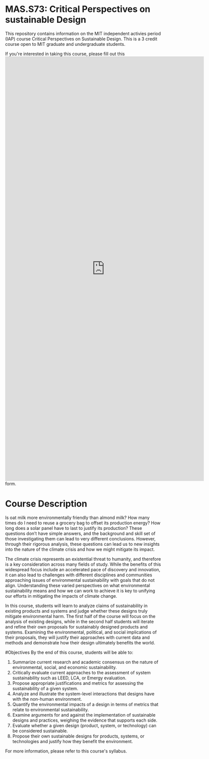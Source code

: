 # MAS.S73: Critical Perspectives on sustainable Design
This repository contains information on the MIT independent activies period (IAP) course Critical Perspectives on Sustainable Design. This is a 3 credit course open to MIT graduate and undergraduate students.

If you're interested in taking this course, please fill out this <iframe src="https://docs.google.com/forms/d/e/1FAIpQLSdeBnNllv0MZlbGOdv-Pnv_TL7e8PjvJKz8Q6aMbWt-Hqyjpg/viewform?embedded=true" width="640" height="1364" frameborder="0" marginheight="0" marginwidth="0">Loading…</iframe>form.</a>

# Course Description
Is oat milk more environmentally friendly than almond milk? How many times do I need to reuse a grocery bag to offset its production energy? How long does a solar panel have to last to justify its production? These questions don’t have simple answers, and the background and skill set of those investigating them can lead to very different conclusions. However, through their rigorous analysis, these questions can lead us to new insights into the nature of the climate crisis and how we might mitigate its impact. 

The climate crisis represents an existential threat to humanity, and therefore is a key consideration across many fields of study. While the benefits of this widespread focus include an accelerated pace of discovery and innovation, it can also lead to challenges with different disciplines and communities approaching issues of environmental sustainability with goals that do not align. Understanding these varied perspectives on what environmental sustainability means and how we can work to achieve it is key to unifying our efforts in mitigating the impacts of climate change. 

In this course, students will learn to analyze claims of sustainability in existing products and systems and judge whether these designs truly mitigate environmental harm. The first half of the course will focus on the analysis of existing designs, while in the second half students will iterate and refine their own proposals for sustainably designed products and systems. Examining the environmental, political, and social implications of their proposals, they will justify their approaches with current data and methods and demonstrate how their design ultimately benefits the world.

#Objectives
By the end of this course, students will be able to:
 1. Summarize current research and academic consensus on the nature of environmental, social, and economic sustainability.
 2. Critically evaluate current approaches to the assessment of system sustainability such as LEED, LCA, or Emergy evaluation.
 3. Propose appropriate justifications and metrics for assessing the sustainability of a given system.
4. Analyze and illustrate the system-level interactions that designs have with the non-human environment.
5. Quantify the environmental impacts of a design in terms of metrics that relate to environmental sustainability.
6. Examine arguments for and against the implementation of sustainable designs and practices, weighing the evidence that supports each side. 
7. Evaluate whether a given design (product, system, or technology) can be considered sustainable.
8. Propose their own sustainable designs for products, systems, or technologies and justify how they benefit the environment.

For more information, please refer to this course's syllabus.
